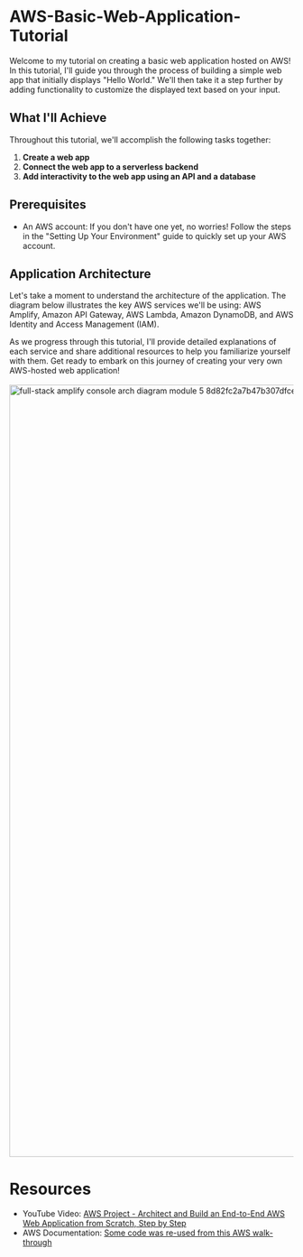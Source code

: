 # AWS-Basic-Web-Application-Tutorial

Welcome to my tutorial on creating a basic web application hosted on AWS! In this tutorial, I'll guide you through the process of building a simple web app that initially displays "Hello World." We'll then take it a step further by adding functionality to customize the displayed text based on your input.

## What I'll Achieve

Throughout this tutorial, we'll accomplish the following tasks together:

1. **Create a web app**
2. **Connect the web app to a serverless backend**
3. **Add interactivity to the web app using an API and a database**

## Prerequisites
- An AWS account: If you don't have one yet, no worries! Follow the steps in the "Setting Up Your Environment" guide to quickly set up your AWS account.

## Application Architecture

Let's take a moment to understand the architecture of the application. The diagram below illustrates the key AWS services we'll be using: AWS Amplify, Amazon API Gateway, AWS Lambda, Amazon DynamoDB, and AWS Identity and Access Management (IAM).

As we progress through this tutorial, I'll provide detailed explanations of each service and share additional resources to help you familiarize yourself with them. Get ready to embark on this journey of creating your very own AWS-hosted web application!
<br></br>
<img width="1369" alt="full-stack amplify console arch diagram module 5 8d82fc2a7b47b307dfcefb6fa5f364e8c24426bc" src="https://github.com/danishkhanbx/Basic-AWS-Basic-Web-Application/assets/83022701/29fc6c20-870f-49d6-b508-b32d0ea71cb6">

# Resources
- YouTube Video: [AWS Project - Architect and Build an End-to-End AWS Web Application from Scratch, Step by Step](https://youtu.be/7m_q1ldzw0U?si=y4TPYL5_PD-Hf_xv)
- AWS Documentation: [Some code was re-used from this AWS walk-through](https://aws.amazon.com/getting-started/hands-on/build-web-app-s3-lambda-api-gateway-dynamodb/)

